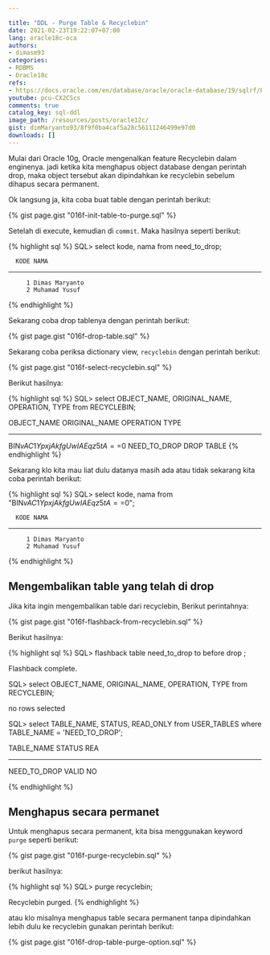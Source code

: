 ```yaml
---

title: "DDL - Purge Table & Recyclebin"
date: 2021-02-23T19:22:07+07:00
lang: oracle18c-oca
authors:
- dimasm93
categories:
- RDBMS
- Oracle18c
refs: 
- https://docs.oracle.com/en/database/oracle/oracle-database/19/sqlrf/PURGE.html#GUID-9257F773-E019-4464-80F4-F5AB61D7D9B6
youtube: pcu-CX2CScs
comments: true
catalog_key: sql-ddl
image_path: /resources/posts/oracle12c/
gist: dimMaryanto93/8f9f0ba4caf5a28c56111246499e97d0
downloads: []
---
```


Mulai dari Oracle 10g, Oracle mengenalkan feature Recyclebin dalam enginenya. jadi ketika kita menghapus object database dengan perintah drop, maka object tersebut akan dipindahkan ke recyclebin sebelum dihapus secara permanent.

<!--more-->

Ok langsung ja, kita coba buat table dengan perintah berikut:

{% gist page.gist "016f-init-table-to-purge.sql" %}

Setelah di execute, kemudian di `commit`. Maka hasilnya seperti berikut:

{% highlight sql %}
SQL> select kode, nama from need_to_drop;

      KODE NAMA
---------- --------------------------------------------------
         1 Dimas Maryanto
         2 Muhamad Yusuf
{% endhighlight %}

Sekarang coba drop tablenya dengan perintah berikut:

{% gist page.gist "016f-drop-table.sql" %}

Sekarang coba periksa dictionary view, `recyclebin` dengan perintah berikut:

{% gist page.gist "016f-select-recyclebin.sql" %}

Berikut hasilnya:

{% highlight sql %}
SQL> select OBJECT_NAME, ORIGINAL_NAME, OPERATION, TYPE from RECYCLEBIN;

OBJECT_NAME                       ORIGINAL_NAME          OPERATION TYPE
--------------------------------- ---------------------- --------- ------------------
BIN$vAC1YpxjAkfgUwIAEqz5tA==$0    NEED_TO_DROP           DROP      TABLE
{% endhighlight %}

Sekarang klo kita mau liat dulu datanya masih ada atau tidak sekarang kita coba perintah berikut:

{% highlight sql %}
SQL> select kode, nama
from "BIN$vAC1YpxjAkfgUwIAEqz5tA==$0";

      KODE NAMA
---------- --------------------------------------------------
         1 Dimas Maryanto
         2 Muhamad Yusuf
{% endhighlight %}

## Mengembalikan table yang telah di drop

Jika kita ingin mengembalikan table dari recyclebin, Berikut perintahnya:

{% gist page.gist "016f-flashback-from-recyclebin.sql" %}

Berikut hasilnya:

{% highlight sql %}
SQL> flashback table need_to_drop to before drop ;

Flashback complete.

SQL> select OBJECT_NAME, ORIGINAL_NAME, OPERATION, TYPE
from RECYCLEBIN;

no rows selected

SQL> select TABLE_NAME, STATUS, READ_ONLY
from USER_TABLES
where TABLE_NAME = 'NEED_TO_DROP';

TABLE_NAME                   STATUS   REA
---------------------------- -------- ---
NEED_TO_DROP                 VALID    NO

{% endhighlight %}

## Menghapus secara permanet

Untuk menghapus secara permanent, kita bisa menggunakan keyword `purge` seperti berikut:

{% gist page.gist "016f-purge-recyclebin.sql" %}

berikut hasilnya:

{% highlight sql %}
SQL> purge recyclebin;

Recyclebin purged.
{% endhighlight %}

atau klo misalnya menghapus table secara permanent tanpa dipindahkan lebih dulu ke recyclebin gunakan perintah berikut:

{% gist page.gist "016f-drop-table-purge-option.sql" %}